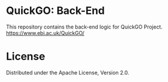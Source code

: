 # QuickGO: Back-End
This repository contains the back-end logic for QuickGO Project.
https://www.ebi.ac.uk/QuickGO/

# License
Distributed under the Apache License, Version 2.0.
